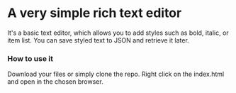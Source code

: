 # A very simple rich text editor

It's a basic text editor, which allows you to add styles such as bold, italic, or item list.
You can save styled text to JSON and retrieve it later.

### How to use it

Download your files or simply clone the repo.
Right click on the index.html and open in the chosen browser.